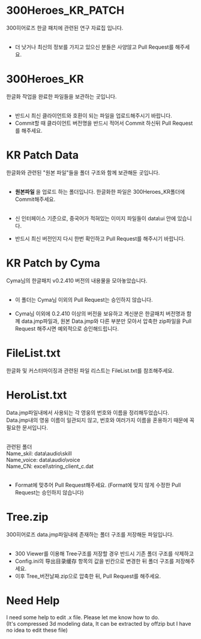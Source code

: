 # 300Heroes_KR_PATCH
300히어로즈 한글 패치에 관련된 연구 자료집 입니다.<br/><br/>

- 더 낫거나 최신의 정보를 가지고 있으신 분들은 사양않고 Pull Request를 해주세요.


# 300Heroes_KR
한글화 작업을 완료한 파일들을 보관하는 곳입니다.<br/><br/>

- 반드시 최신 클라이언트와 호환이 되는 파일을 업로드해주시기 바랍니다. <br/>
- Commit할 때 클라이언트 버전명을 반드시 적어서 Commit 하신뒤 Pull Request를 해주세요.


# KR Patch Data
한글화와 관련된 "원본 파일"들을 폴더 구조와 함께 보관해둔 곳입니다. <br/><br/>

- <b> 원본파일 </b>을 업로드 하는 폴더입니다. 한글화한 파일은 300Heroes_KR폴더에 Commit해주세요. <br/><br/>

- 신 인터페이스 기준으로, 중국어가 적혀있는 이미지 파일들이 data\ui 안에 있습니다.<br/>
- 반드시 최신 버전인지 다시 한번 확인하고 Pull Request를 해주시기 바랍니다.


# KR Patch by Cyma
Cyma님의 한글패치 v0.2.410 버전의 내용물을 모아놓았습니다.<br/><br/>

- 이 폴더는 Cyma님 이외의 Pull Request는 승인하지 않습니다. <br/><br/>
- Cyma님 이외에 0.2.410 이상의 버전을 보유하고 계신분은 한글패치 버전명과 함께 data.jmp파일과,
원본 Data.jmp와 다른 부분만 모아서 압축한 zip파일을 Pull Request 해주시면 예외적으로 승인해드립니다.


# FileList.txt
한글화 및 커스터마이징과 관련된 파일 리스트는 FileList.txt를 참조해주세요.


# HeroList.txt
Data.jmp파일내에서 사용되는 각 영웅의 번호와 이름을 정리해두었습니다. <br/>
Data.jmp내의 영웅 이름이 일관되지 않고, 번호와 여러가지 이름을 혼용하기 때문에 꼭 필요한 문서입니다. <br/><br/>

관련된 폴더 <br/>
Name_skil:  data\audio\skill <br/>
Name_voice: data\audio\voice <br/>
Name_CN: excel\string_client_c.dat <br/><br/>

- Format에 맞추어 Pull Request해주세요. (Format에 맞지 않게 수정한 Pull Request는 승인하지 않습니다)


# Tree.zip
300히어로즈 data.jmp파일내에 존재하는 폴더 구조를 저장해둔 파일입니다. <br/> <br/>

- 300 Viewer를 이용해 Tree구조를 저장할 경우 반드시 기존 폴더 구조를 삭제하고 <br/>
- Config.ini의 导出目录缓存 항목의 값을 빈칸으로 변경한 뒤 폴더 구조를 저장해주세요. <br/>
- 이후 Tree_버전날짜.zip으로 압축한 뒤, Pull Request를 해주세요.<br/>


# Need Help
I need some help to edit .x file. Please let me know how to do. <br/>
(It's compressed 3d modeling data, It can be extracted by offzip but I have no idea to edit these file)
